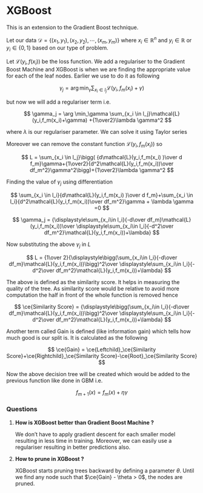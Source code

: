 # XGBoost

This is an extension to the Gradient Boost technique. 

Let our data $\mathcal{D} = \{(x_1,y_1),(x_2,y_2),\cdots,(x_m,y_m)\}$ where $x_i \in \mathbb{R}^n$ and $y_i \in \mathbb{R}$ or $y_i \in \{0,1\}$ based on our type of problem. 

Let $\mathcal{L}(y_i,f(x_i))$ be the loss function. We add a regulariser to the Gradient Boost Machine and XGBoost is when we are finding the appropriate value for each of the leaf nodes. Earlier we use to do it as following

$$
\gamma_j = \arg \min_\gamma \sum_{x_i \in l_j}\mathcal{L}(y_i,f_m(x_i)+\gamma)
$$

but now we will add a regulariser term i.e. 

$$
\gamma_j = \arg \min_\gamma \sum_{x_i \in l_j}\mathcal{L}(y_i,f_m(x_i)+\gamma)  +{1\over2}\lambda \gamma^2
$$

where $\lambda$ is our regulariser parameter. We can solve it using Taylor series 

Moreover we can  remove the constant function $\mathcal{L}(y_i,f_m(x_i))$ so 

$$
L = \sum_{x_i \in l_j}\bigg( {d\mathcal{L}(y_i,f_m(x_i)  )\over d f_m}\gamma+{1\over2}{d^2\mathcal{L}(y_i,f_m(x_i))\over df_m^2}\gamma^2\bigg)+{1\over2}\lambda \gamma^2
$$

Finding the value of $\gamma_j$ using differentiation 

$$
\sum_{x_i \in l_i}{d\mathcal{L}(y_i,f_m(x_i)  )\over d f_m}+\sum_{x_i \in l_i}{d^2\mathcal{L}(y_i,f_m(x_i))\over df_m^2}\gamma + \lambda \gamma =0
$$

$$
\gamma_j = {\displaystyle\sum_{x_i\in l_i}{-d\over df_m}\mathcal{L}(y_i,f_m(x_i))\over \displaystyle\sum_{x_i\in l_i}{-d^2\over df_m^2}\mathcal{L}(y_i,f_m(x_i))+\lambda}
$$

Now substituting the above $\gamma_j$ in $L$ 

$$
L  = {1\over 2}{\displaystyle\bigg(\sum_{x_i\in l_i}{-d\over df_m}\mathcal{L}(y_i,f_m(x_i))\bigg)^2\over \displaystyle\sum_{x_i\in l_i}{-d^2\over df_m^2}\mathcal{L}(y_i,f_m(x_i))+\lambda}
$$

The above is defined as the similarity score. It helps in measuring the quality of the tree. As similarity score would be relative to avoid more computation the half in front of the whole function is removed hence 

$$
\ce{Similarity Score} = {\displaystyle\bigg(\sum_{x_i\in l_i}{-d\over df_m}\mathcal{L}(y_i,f_m(x_i))\bigg)^2\over \displaystyle\sum_{x_i\in l_i}{-d^2\over df_m^2}\mathcal{L}(y_i,f_m(x_i))+\lambda}
$$

Another term called Gain is defined (like information gain) which tells how much good is our split is. It is calculated as the following 

$$
\ce{Gain} = \ce{Leftchild}_\ce{Similarity Score}+\ce{Rightchild}_\ce{Similarity Score}-\ce{Root}_\ce{Similarity Score} 
$$

Now the above decision tree will be created which would be added to the previous function like done in GBM i.e. 

$$
f_{m+1}(x) = f_m(x) + \eta\gamma
$$

### Questions

1. **How is XGBoost better than Gradient Boost Machine ?**
    
    We don’t have to apply gradient descent for each smaller model resulting in less time in training. Moreover, we can easily use a regulariser resulting in better predictions also.
    
2. **How to prune in XGBoost ?**
    
    XGBoost starts pruning trees backward by defining a parameter $\theta$. Until we find any node such that $\ce{Gain} - \theta > 0$, the nodes are pruned.
